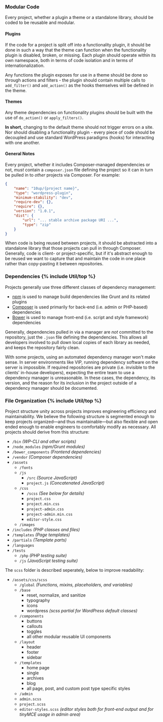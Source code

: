 <h3 id="modular-code">Modular Code</h3>

Every project, whether a plugin a theme or a standalone library, should be coded to be reusable and modular.

#### Plugins

If the code for a project is split off into a functionality plugin, it should be done in such a way that the theme can function when the functionality plugin is disabled, broken, or missing. Each plugin should operate within its own namespace, both in terms of code isolation and in terms of internationalization.

Any functions the plugin exposes for use in a theme should be done so through actions and filters - the plugin should contain multiple calls to `add_filter()` and `add_action()` as the hooks themselves will be defined in the theme.

#### Themes

 Any theme dependencies on functionality plugins should be built with the use of `do_action()` or `apply_filters()`.

**In short,** changing to the default theme should not trigger errors on a site. Nor should disabling a functionality plugin - every piece of code should be decoupled and use standard WordPress paradigms (hooks) for interacting with one another.

#### General Notes

Every project, whether it includes Composer-managed dependencies or not, _must_ contain a `composer.json` file defining the project so it can in turn be pulled in to _other_ projects via Composer.  For example:

```json
{
	"name": "10up/{project name}",
	"type": "wordpress-plugin",
	"minimum-stability": "dev",
	"require-dev": {},
	"require": {},
	"version": "1.0.1",
	"dist": {
		"url": "... stable archive package URI ...",
		"type": "zip"
	}
}
```

When code is being reused between projects, it should be abstracted into a standalone library that those projects can pull in through Composer. Generally, code is client- or project-specific, but if it's abstract enough to be reused we want to capture that and maintain the code in one place rather than copy-pasting it between repositories.

<h3 id="dependencies">Dependencies {% include Util/top %}</h3>

Projects generally use three different classes of dependency management:

- [npm](http://npmjs.org) is used to manage build dependencies like Grunt and its related plugins
- [Composer](http://getcomposer.org) is used primarily for back-end (i.e. admin or PHP-based) dependencies
- [Bower](http://bower.io) is used to manage front-end (i.e. script and style framework) dependencies

Generally, dependencies pulled in via a manager are _not_ committed to the repository, just the `.json` file defining the dependencies. This allows all developers involved to pull down local copies of each library as needed, and keeps the repository fairly clean.

With some projects, using an automated dependency manager won't make sense. In server environments like VIP, running dependency software on the server is impossible. If required repositories are private (i.e. invisible to the clients' in-house developers), expecting the entire team to use a dependency manager is unreasonable. In these cases, the dependency, its version, and the reason for its inclusion in the project outside of a dependency manager should be documented.

<h3 id="file-organization">File Organization {% include Util/top %}</h3>

Project structure unity across projects improves engineering efficiency and maintainability. We believe the following structure is segmented enough to keep projects organized—and thus maintainable—but also flexible and open ended enough to enable engineers to comfortably modify as necessary. All projects should derive from this structure:

* `/bin` *(WP-CLI and other scripts)*
* `/node_modules` *(npm/Grunt modules)*
* `/bower_components` *(Frontend dependencies)*
* `/vendor` *(Composer dependencies)*
* `/assets`   
	* `/fonts`
	* `/js` 
		* `/src` *(Source JavaScript)* 
		* `project.js` *(Concatenated JavaScript)*
	* `/css`
		* `/scss` *(See below for details)*
		* `project.css`
		* `project.min.css`
		* `project-admin.css`
		* `project-admin.min.css`
		* `editor-style.css`
	* `/images`  
* `/includes` *(PHP classes and files)* 
* `/templates` *(Page templates)*  
* `/partials` *(Template parts)*
* `/languages`
* `/tests`
	* `/php` *(PHP testing suite)*
	* `/js` *(JavaScript testing suite)*

The `scss` folder is described seperately, below to improve readability:

* `/assets/css/scss` 
	* `/global` *(Functions, mixins, placeholders, and variables)*
	* `/base`
		* reset, normalize, and sanitize    
		* typography
		* icons
		* wordpress *(scss partial for WordPress default classes)*
	* `/components` 
		* buttons 
		* callouts 
		* toggles
		* all other modular reusable UI components
	* `/layout`
		* header
		* footer
		* sidebar
	* `/templates`
		* home page
		* single
		* archives
		* blog 
		* all page, post, and custom post type specific styles
	* `/admin` 
	* `admin.scss` 
	* `project.scss`
	* `editor-styles.scss` *(editor styles both for front-end output and for tinyMCE usage in admin area)*


